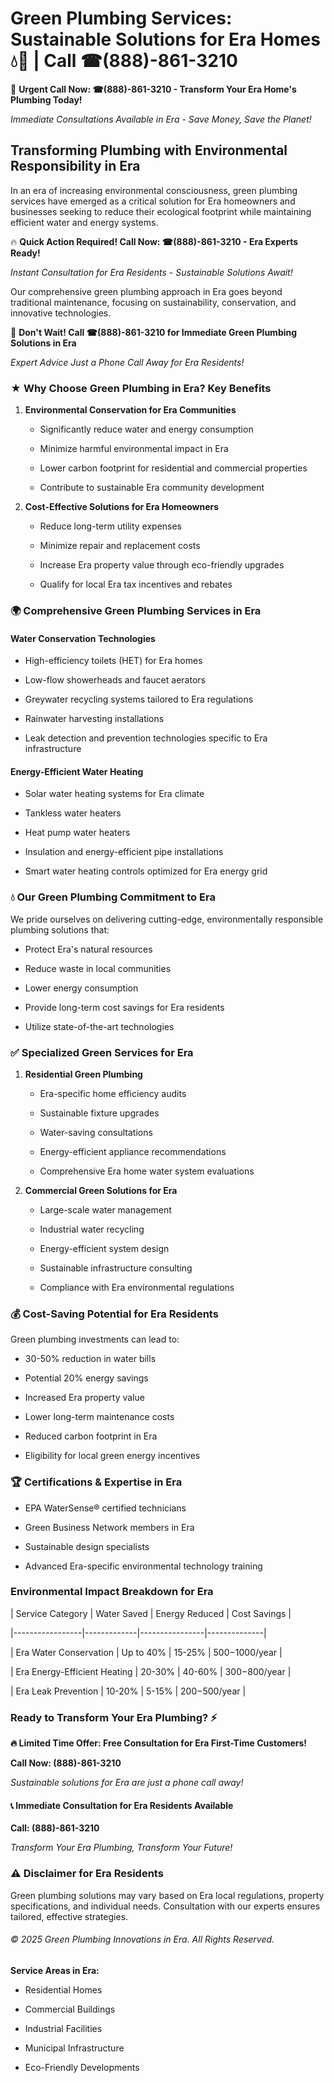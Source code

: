 # Green Plumbing Services: Sustainable Solutions for Era Homes 💧🌿 | Call ☎(888)-861-3210

🚨 **Urgent Call Now: ☎(888)-861-3210 - Transform Your Era Home's Plumbing Today!**
*Immediate Consultations Available in Era - Save Money, Save the Planet!*

## Transforming Plumbing with Environmental Responsibility in Era

In an era of increasing environmental consciousness, green plumbing services have emerged as a critical solution for Era homeowners and businesses seeking to reduce their ecological footprint while maintaining efficient water and energy systems. 

🔥 **Quick Action Required! Call Now: ☎(888)-861-3210 - Era Experts Ready!**
*Instant Consultation for Era Residents - Sustainable Solutions Await!*

Our comprehensive green plumbing approach in Era goes beyond traditional maintenance, focusing on sustainability, conservation, and innovative technologies.

🚨 **Don't Wait! Call ☎(888)-861-3210 for Immediate Green Plumbing Solutions in Era**
*Expert Advice Just a Phone Call Away for Era Residents!*

### ★ Why Choose Green Plumbing in Era? Key Benefits

1. **Environmental Conservation for Era Communities** 
   - Significantly reduce water and energy consumption
   - Minimize harmful environmental impact in Era
   - Lower carbon footprint for residential and commercial properties
   - Contribute to sustainable Era community development

2. **Cost-Effective Solutions for Era Homeowners** 
   - Reduce long-term utility expenses
   - Minimize repair and replacement costs
   - Increase Era property value through eco-friendly upgrades
   - Qualify for local Era tax incentives and rebates

### 🌍 Comprehensive Green Plumbing Services in Era

#### Water Conservation Technologies
- High-efficiency toilets (HET) for Era homes
- Low-flow showerheads and faucet aerators
- Greywater recycling systems tailored to Era regulations
- Rainwater harvesting installations
- Leak detection and prevention technologies specific to Era infrastructure

#### Energy-Efficient Water Heating
- Solar water heating systems for Era climate
- Tankless water heaters
- Heat pump water heaters
- Insulation and energy-efficient pipe installations
- Smart water heating controls optimized for Era energy grid

### 💧 Our Green Plumbing Commitment to Era

We pride ourselves on delivering cutting-edge, environmentally responsible plumbing solutions that:
- Protect Era's natural resources
- Reduce waste in local communities
- Lower energy consumption
- Provide long-term cost savings for Era residents
- Utilize state-of-the-art technologies

### ✅ Specialized Green Services for Era

1. **Residential Green Plumbing**
   - Era-specific home efficiency audits
   - Sustainable fixture upgrades
   - Water-saving consultations
   - Energy-efficient appliance recommendations
   - Comprehensive Era home water system evaluations

2. **Commercial Green Solutions for Era**
   - Large-scale water management
   - Industrial water recycling
   - Energy-efficient system design
   - Sustainable infrastructure consulting
   - Compliance with Era environmental regulations

### 💰 Cost-Saving Potential for Era Residents

Green plumbing investments can lead to:
- 30-50% reduction in water bills
- Potential 20% energy savings
- Increased Era property value
- Lower long-term maintenance costs
- Reduced carbon footprint in Era
- Eligibility for local green energy incentives

### 🏆 Certifications & Expertise in Era

- EPA WaterSense® certified technicians
- Green Business Network members in Era
- Sustainable design specialists
- Advanced Era-specific environmental technology training

### Environmental Impact Breakdown for Era

| Service Category | Water Saved | Energy Reduced | Cost Savings |
|-----------------|-------------|----------------|--------------|
| Era Water Conservation | Up to 40% | 15-25% | $500-$1000/year |
| Era Energy-Efficient Heating | 20-30% | 40-60% | $300-$800/year |
| Era Leak Prevention | 10-20% | 5-15% | $200-$500/year |

### Ready to Transform Your Era Plumbing? ⚡

**🔥 Limited Time Offer: Free Consultation for Era First-Time Customers!**

**Call Now: (888)-861-3210**
*Sustainable solutions for Era are just a phone call away!*

#### 📞 Immediate Consultation for Era Residents Available

**Call: (888)-861-3210**
*Transform Your Era Plumbing, Transform Your Future!*

### ⚠️ Disclaimer for Era Residents

Green plumbing solutions may vary based on Era local regulations, property specifications, and individual needs. Consultation with our experts ensures tailored, effective strategies.

###### © 2025 Green Plumbing Innovations in Era. All Rights Reserved.

**Service Areas in Era:** 
- Residential Homes
- Commercial Buildings
- Industrial Facilities
- Municipal Infrastructure
- Eco-Friendly Developments